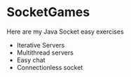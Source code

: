 # **SocketGames**
Here are my Java Socket easy exercises

* Iterative Servers
* Multithread servers
* Easy chat 
* Connectionless socket
